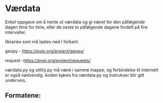 # Værdata
Enkel oppgave om å hente ut værdata og gi været for den påfølgende dagen
time for time, eller de neste to påfølgende dagene fordelt på fire
intervaller. 

libraries som må lastes ned i forkant.
  
geopy - https://pypi.org/project/geopy/
  
request -https://pypi.org/project/requests/


værdata.py og utility.py må være i samme mappe, og forbindelse
til internett er også nødvendig. koden kjøres fra værdata.py
og instrukser blir gitt underveis. 


## Formatene:
